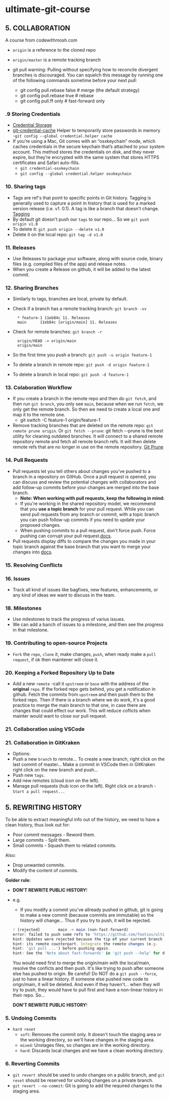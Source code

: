 # ultimate-git-course

## 5. COLLABORATION

A course from codewithmosh.com

- `origin` is a reference to the cloned repo
- `origin/master` is a remote tracking branch

- git pull
  warning: Pulling without specifying how to reconcile divergent branches is
  discouraged. You can squelch this message by running one of the following
  commands sometime before your next pull:

  - git config pull.rebase false # merge (the default strategy)
  - git config pull.rebase true # rebase
  - git config pull.ff only # fast-forward only

### .9 Storing Credentials

- [Credential Storage](https://git-scm.com/book/en/v2/Git-Tools-Credential-Storage)
- [git-credential-cache](https://git-scm.com/docs/git-credential-cache) Helper to temporarily store passwords in memory  
   -`git config --global credential.helper cache`
- If you’re using a Mac, Git comes with an “osxkeychain” mode, which caches credentials in the secure keychain that’s attached to your system account. This method stores the credentials on disk, and they never expire, but they’re encrypted with the same system that stores HTTPS certificates and Safari auto-fills.
  - `git credential-osxkeychain`
  - `git config --global credential.helper osxkeychain`

### 10. Sharing tags

- Tags are ref's that point to specific points in Git history. Tagging is generally used to capture a point in history that is used for a marked version release (i.e. v1. 0.1). A tag is like a branch that doesn't change. [Tagging](https://www.atlassian.com/git/tutorials/inspecting-a-repository/git-tag#:~:text=Tags%20are%20ref's%20that%20point,branch%20that%20doesn't%20change.)
- By default git doesn't push our `tags` to our repo... So we `git push origin v1.0`
- To delete it: `git push origin --delete v1.0`
- Delete it on the local repo: `git tag -d v1.0`

### 11. Releases

- Use Releases to package your software, along with source code, binary files (e.g. compiled files of the app) and release notes.
- When you create a Release on github, it will be added to the latest commit.

### 12. Sharing Branches

- Similarly to tags, branches are local, private by default.
- Check if a branch has a remote tracking branch: `git branch -vv`

        * feature-1 11eb84c 11. Releases
        main      11eb84c [origin/main] 11. Releases

- Check for remote branches: `git branch -r`

        origin/HEAD -> origin/main
        origin/main

- So the first time you push a branch: `git push -u origin feature-1`
- To delete a branch in remote repo: `git push -d origin feature-1`
- To delete a branch in local repo: `git push -d feature-1`

### 13. Colaboration Workflow

- If you create a branch in the remote repo and then do `git fetch`, and then run `git branch`, you only see `main`,
  because when we run `fetch`, we only get the remote branch. So then we need to create a local one and map it to the remote one.
  - git switch -C feature-1 origin/feature-1
- Remove tracking branches that are deleted on the remote repo: `git remote prune origin`. Or `git fetch --prune`: git fetch --prune is the best utility for cleaning outdated branches. It will connect to a shared remote repository remote and fetch all remote branch refs. It will then delete remote refs that are no longer in use on the remote repository. [Git Prune](https://www.atlassian.com/git/tutorials/git-prune#:~:text=git%20fetch%20%2D%2Dprune%20is,use%20on%20the%20remote%20repository.)

### 14. Pull Requests

- Pull requests let you tell others about changes you've pushed to a branch in a repository on GitHub. Once a pull request is opened, you can discuss and review the potential changes with collaborators and add follow-up commits before your changes are merged into the base branch.
  - **Note: When working with pull requests, keep the following in mind:**
  - If you're working in the shared repository model, we recommend that you **use a topic branch** for your pull request. While you can send pull requests from any branch or commit, with a topic branch you can push follow-up commits if you need to update your proposed changes.
  - When pushing commits to a pull request, don't force push. Force pushing can corrupt your pull request.[docs](https://docs.github.com/en/free-pro-team@latest/github/collaborating-with-issues-and-pull-requests/about-pull-requests).
- Pull requests display diffs to compare the changes you made in your topic branch against the base branch that you want to merge your changes into [docs](https://docs.github.com/en/free-pro-team@latest/github/collaborating-with-issues-and-pull-requests/about-comparing-branches-in-pull-requests).

### 15. Resolving Conflicts

### 16. Issues

- Track all kind of issues like bagfixes, new features, enhancements, or any kind of ideas we want to discuss in the team.

### 18. Milestones

- Use milestones to track the progress of varius issues.
- We can add a banch of issues to a milestone, and then see the progress in that milestone.

### 19. Contributing to open-source Projects

- `Fork` the `repo`, `clone` it, make changes, `push`, when ready make a `pull request`, if ok then maintener will close it.

### 20. Keeping a Forked Repository Up to Date

- Add a new `remote` -call it `upstreem` or `base` with the address of the **original** `repo`. If the forked repo gets behind, you get a notification in github. Fetch the commits from `upstreem` and then push them to the forked repo. Then if there is a branch where we do work, it's a good practice to merge the main branch to that one, in case there are changes that could effect our work. This will reduce coflicts when mainter would want to close our pull request.

### 21. Collaboration using VSCode

### 21. Collaboration in GitKraken

- Options:
- Push a new `branch` to remote... To create a new branch, right click on the last commit of master... Make a commit in VSCode then in GitKraken right click on the new branch and push...
- Push new `tags`.
- Add new remotes (cloud icon on the left).
- Manage pull requests (hub icon on the left). Right click on a branch - `Start a pull request...`

## 5. REWRITING HISTORY

To be able to extract meaningful info out of the history, we need to have a clean history, thus look out for:

- Poor commit messages - Reword them.
- Large commits - Split them.
- Small commits - Squash them to related commits.

Also:

- Drop unwanted commits.
- Modify the content of commits.

**Golder rule:**

- **DON'T REWRITE PUBLIC HISTORY**!

- e.g.

  - If you modify a commit you've allready pushed in github, git is going to make a new commit (because commits are immutable) so the history will change... Thus if you try to push, it will be rejected.

  ```js
  ! [rejected]        main -> main (non-fast-forward)
  error: failed to push some refs to 'https://github.com/footios/ultimate-git-course.git'
  hint: Updates were rejected because the tip of your current branch is behind
  hint: its remote counterpart. Integrate the remote changes (e.g.
  hint: 'git pull ...') before pushing again.
  hint: See the 'Note about fast-forwards' in 'git push --help' for details.
  ```

  You would need first to merge the origin/main with the local/main, resolve the conficts and then push. It's like trying to push after someone else has pushed to origin. Be careful! Do NOT do a `git push --force`, just to have a linear history. If someone else pushed new code to orign/main, it will be deleted. And even if they haven't... when they will try to push, they would have to pull first and have a non-linear history in their repo. So...

  **DON'T REWRITE PUBLIC HISTORY**!

### 5. Undoing Commits

- `hard reset`
  - `soft`: Removes the commit only. It doesn't touch the staging area or the working directory, so we'll have changes in the staging area.
  - `mixed`: Unstages files, so changes are in the working directory.
  - `hard`: Discards local changes and we have a clean working directory.

### 6. Reverting Commits

- `git revert `should be used to undo changes on a public branch, and `git reset` should be reserved for undoing changes on a private branch.
- `git revert --no-commit`: Git is going to add the required changes to the staging area.
